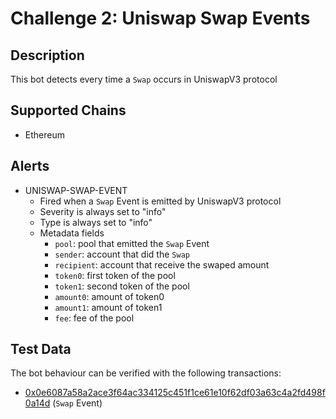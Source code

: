 # Challenge 2: Uniswap Swap Events

## Description

This bot detects every time a `Swap` occurs in UniswapV3 protocol

## Supported Chains

- Ethereum

## Alerts

- UNISWAP-SWAP-EVENT
  - Fired when a `Swap` Event is emitted by UniswapV3 protocol 
  - Severity is always set to "info" 
  - Type is always set to "info" 
  - Metadata fields
    - `pool`: pool that emitted the `Swap` Event
    - `sender`: account that did the `Swap`
    - `recipient`: account that receive the swaped amount
    - `token0`: first token of the pool
    - `token1`: second token of the pool
    - `amount0`: amount of token0
    - `amount1`: amount of token1
    - `fee`: fee of the pool 

## Test Data

The bot behaviour can be verified with the following transactions:

- [0x0e6087a58a2ace3f64ac334125c451f1ce61e10f62df03a63c4a2fd498f0a14d](https://etherscan.io/tx/0x0e6087a58a2ace3f64ac334125c451f1ce61e10f62df03a63c4a2fd498f0a14d) (`Swap` Event)



